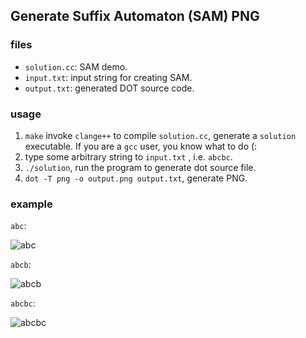 ## Generate Suffix Automaton (SAM) PNG

### files

* `solution.cc`: SAM demo.
* `input.txt`: input string for creating SAM.
* `output.txt`: generated DOT source code.

### usage

1. `make` invoke `clange++` to compile `solution.cc`, generate a `solution` executable. If you are a `gcc` user, you know what to do (:
2. type some arbitrary string to `input.txt` , i.e. `abcbc`.
3. `./solution`, run the program to generate dot source file.
4. `dot -T png -o output.png output.txt`, generate PNG.

### example

`abc`:

![abc](https://cloud.githubusercontent.com/assets/5213906/16720449/09bea8ce-4769-11e6-94ef-f9c1a6f5ff77.png)

`abcb`:

![abcb](https://cloud.githubusercontent.com/assets/5213906/16720451/0ca65b9a-4769-11e6-807f-2a5bfdef24f9.png)

`abcbc`:

![abcbc](https://cloud.githubusercontent.com/assets/5213906/16720453/0e7c474a-4769-11e6-8da2-157a9661d1f9.png)
